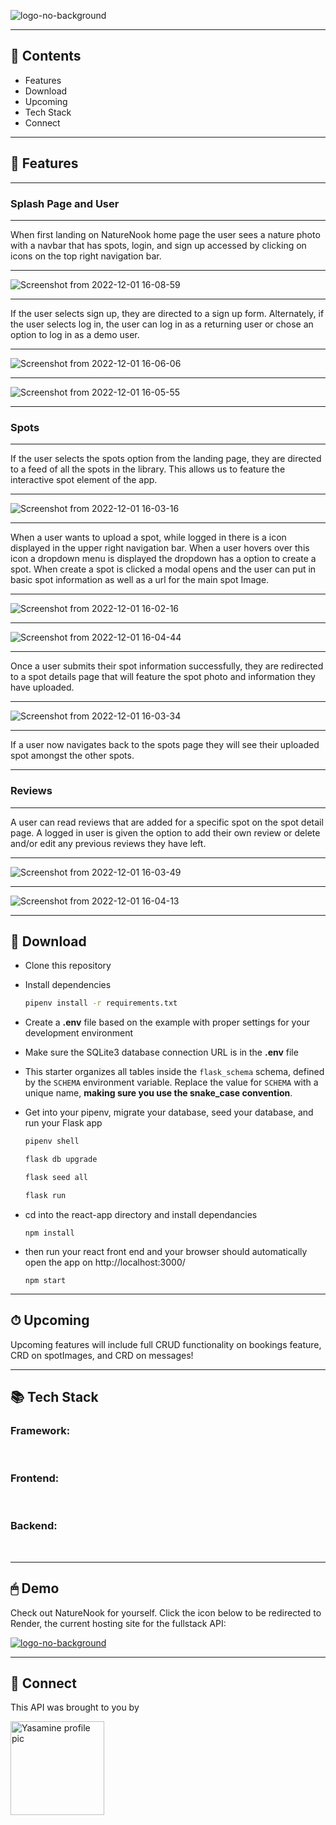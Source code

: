 <!-- <div align="center">  -->
![logo-no-background](https://user-images.githubusercontent.com/100809078/205174958-cda24005-d80a-4691-a300-04103b5274b0.png)


---

## 🔎 Contents

<!-- - [Features](https://github.com/elizawimberly/flickr_group_project/new/main?readme=1#features)
- [Download](https://github.com/elizawimberly/flickr_group_project/new/main?readme=1#download)
- [Upcoming](https://github.com/elizawimberly/flickr_group_project/new/main?readme=1#upcoming)
- [Tech Stack](https://github.com/elizawimberly/flickr_group_project/new/main?readme=1#tech-stack)
- [Demo](https://github.com/elizawimberly/flickr_group_project/new/main?readme=1#demo)
- [Connect](https://github.com/elizawimberly/flickr_group_project/new/main?readme=1#connect) -->

- Features
- Download
- Upcoming
- Tech Stack
- Connect

---

## 📸 Features

---

### Splash Page and User

---

When first landing on NatureNook home page the user sees a nature photo with a navbar that has spots, login, and sign up accessed by clicking on icons on the top right navigation bar.

---

![Screenshot from 2022-12-01 16-08-59](https://user-images.githubusercontent.com/100809078/205185368-17a1137d-2f34-43f1-97ca-549e9dadc2f7.png)


---

If the user selects sign up, they are directed to a sign up form. Alternately, if the user selects log in, the user can log in as a returning user or chose an option to log in as a demo user.

---

![Screenshot from 2022-12-01 16-06-06](https://user-images.githubusercontent.com/100809078/205184996-a34ae6e2-e314-44f2-9e05-29f73fb07cc3.png)

---


![Screenshot from 2022-12-01 16-05-55](https://user-images.githubusercontent.com/100809078/205185007-b45cf0dd-2746-418e-bff9-246f659a161a.png)

---

### Spots

---

If the user selects the spots option from the landing page, they are directed to a feed of all the spots in the library. This allows us to feature the interactive spot element of the app.

---

![Screenshot from 2022-12-01 16-03-16](https://user-images.githubusercontent.com/100809078/205185062-5bc8079b-b4a4-4096-bf1e-c7abb8798a12.png)

---

When a user wants to upload a spot, while logged in there is a icon displayed in the upper right navigation bar. When a user hovers over this icon a dropdown menu is displayed the dropdown has a option to create a spot. When create a spot is clicked a modal opens and the user can put in basic spot information as well as a url for the main spot Image.

---


![Screenshot from 2022-12-01 16-02-16](https://user-images.githubusercontent.com/100809078/205185427-812125c6-f894-4ad8-90bf-eab81e1a0e9c.png)

---

![Screenshot from 2022-12-01 16-04-44](https://user-images.githubusercontent.com/100809078/205185467-bdea9664-9e70-491a-8d20-a05ccf7408c7.png)

---

Once a user submits their spot information successfully, they are redirected to a spot details page that will feature the spot photo and information they have uploaded.

---

![Screenshot from 2022-12-01 16-03-34](https://user-images.githubusercontent.com/100809078/205185487-8286ddf4-dac1-45af-9b04-6a138691aeec.png)


---

If a user now navigates back to the spots page they will see their uploaded spot amongst the other spots.


---

### Reviews

---

A user can read reviews that are added for a specific spot on the spot detail page. A logged in user is given the option to add their own review or delete and/or edit any previous reviews they have left.

---

![Screenshot from 2022-12-01 16-03-49](https://user-images.githubusercontent.com/100809078/205185558-b0aaf021-57e4-4969-91ec-94432f6c52c4.png)

---
![Screenshot from 2022-12-01 16-04-13](https://user-images.githubusercontent.com/100809078/205185584-f667f5c4-08fe-46c9-92c7-354cddd92246.png)


---


## 📁 Download

- Clone this repository

- Install dependencies

  ```bash
  pipenv install -r requirements.txt
  ```

- Create a **.env** file based on the example with proper settings for your
  development environment

- Make sure the SQLite3 database connection URL is in the **.env** file

- This starter organizes all tables inside the `flask_schema` schema, defined
  by the `SCHEMA` environment variable. Replace the value for
  `SCHEMA` with a unique name, **making sure you use the snake_case
  convention**.

- Get into your pipenv, migrate your database, seed your database, and run your Flask app

  ```bash
  pipenv shell
  ```

  ```bash
  flask db upgrade
  ```

  ```bash
  flask seed all
  ```

  ```bash
  flask run
  ```

- cd into the react-app directory and install dependancies

  ```
  npm install
  ```

- then run your react front end and your browser should automatically open the app on http://localhost:3000/

  ```
  npm start
  ```

---

## ⏱ Upcoming

Upcoming features will include full CRUD functionality on bookings feature, CRD on spotImages, and CRD on messages!

---

## 📚 Tech Stack

### Framework:

<p>
<img src='https://img.shields.io/badge/Node.js-43853D?style=for-the-badge&logo=node.js&logoColor=white' alt='' />
<img src='https://img.shields.io/badge/Python-3776AB?style=for-the-badge&logo=python&logoColor=white' alt='' />
<img src='https://img.shields.io/badge/HTML-239120?style=for-the-badge&logo=html5&logoColor=white' alt='' />
<img src='https://img.shields.io/badge/CSS-239120?&style=for-the-badge&logo=css3&logoColor=white' alt='' />
<br>

### Frontend:

<p>
<img src='https://img.shields.io/badge/React-20232A?style=for-the-badge&logo=react&logoColor=61DAFB' alt='' />
<img src='https://img.shields.io/badge/Redux-593D88?style=for-the-badge&logo=redux&logoColor=white' alt='' />
<br>

### Backend:

<p>
<img src='https://img.shields.io/badge/SQLite-07405E?style=for-the-badge&logo=sqlite&logoColor=white' alt='' />
<img src='https://img.shields.io/badge/Sequelize-52B0E7?style=for-the-badge&logo=Sequelize&logoColor=white' alt='' />
<img src='https://img.shields.io/badge/Flask-000000?style=for-the-badge&logo=flask&logoColor=white' alt='' />
<img src='https://img.shields.io/badge/Express.js-404D59?style=for-the-badge' alt='' />
<img src='https://img.shields.io/badge/PostgreSQL-316192?style=for-the-badge&logo=postgresql&logoColor=white' alt='' />
<br>

---

## 🖱 Demo

Check out NatureNook for yourself. Click the icon below to be redirected to Render, the current hosting site for the fullstack API:

<a href="https://nature-nook-deploy.onrender.com/" target="_blank">![logo-no-background](https://user-images.githubusercontent.com/100809078/205174694-07cd2bfa-b2c7-46f8-afdc-ad0044b8b95e.png)
</a> 

---

## 🤝 Connect

This API was brought to you by

<p>
  <a href="https://www.linkedin.com/in/yasamine-cruz-7b6867256/"><img align="justify" src="https://user-images.githubusercontent.com/100809078/205176187-33cf6829-c3d9-4345-a03f-4270b7095793.png" alt="Yasamine profile pic" width="150"></a>
</p>

<!-- </div> -->
